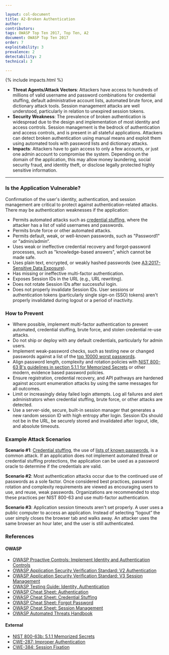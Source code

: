 ```yaml
---

layout: col-document
title: A2-Broken Authentication
author:
contributors:
tags: OWASP Top Ten 2017, Top Ten, A2
document: OWASP Top Ten 2017
order: 7
exploitability: 3
prevalence: 2
detectability: 2
technical: 3

---
```


{% include impacts.html %}

* **Threat Agents/Attack Vectors**: Attackers have access to hundreds of millions of valid username and password combinations for credential stuffing, default administrative account lists, automated brute force, and dictionary attack tools. Session management attacks are well understood, particularly in relation to unexpired session tokens.
* **Security Weakness**: The prevalence of broken authentication is widespread due to the design and implementation of most identity and access controls. Session management is the bedrock of authentication and access controls, and is present in all stateful applications.
Attackers can detect broken authentication using manual means and exploit them using automated tools with password lists and dictionary attacks.
* **Impacts**: Attackers have to gain access to only a few accounts, or just one admin account to compromise the system. Depending on the domain of the application, this may allow money laundering, social security fraud, and identity theft, or disclose legally protected highly sensitive information.

---

### Is the Application Vulnerable?

Confirmation of the user's identity, authentication, and session management are critical to protect against authentication-related attacks. There may be authentication weaknesses if the application:

* Permits automated attacks such as [credential stuffing](/www-community/attacks/Credential_stuffing), where the attacker has a list of valid usernames and passwords.
* Permits brute force or other automated attacks.
* Permits default, weak, or well-known passwords, such as "Password1" or "admin/admin“.
* Uses weak or ineffective credential recovery and forgot-password processes, such as "knowledge-based answers", which cannot be made safe.
* Uses plain text, encrypted, or weakly hashed passwords (see [A3:2017-Sensitive Data Exposure](Top_10-2017_A3-Sensitive_Data_Exposure)).
* Has missing or ineffective multi-factor authentication.
* Exposes Session IDs in the URL (e.g., URL rewriting).
* Does not rotate Session IDs after successful login.
* Does not properly invalidate Session IDs. User sessions or authentication tokens (particularly single sign-on (SSO) tokens) aren't properly invalidated during logout or a period of inactivity.

### How to Prevent

* Where possible, implement multi-factor authentication to prevent automated, credential stuffing, brute force, and stolen credential re-use attacks.
* Do not ship or deploy with any default credentials, particularly for admin users.
* Implement weak-password checks, such as testing new or changed passwords against a list of the [top 10000 worst passwords](https://github.com/danielmiessler/SecLists/tree/master/Passwords).
* Align password length, complexity and rotation policies with [NIST 800-63 B's guidelines in section 5.1.1 for Memorized Secrets](https://pages.nist.gov/800-63-3/sp800-63b.html#memsecret) or other modern, evidence based password policies.
* Ensure registration, credential recovery, and API pathways are hardened against account enumeration attacks by using the same messages for all outcomes.
* Limit or increasingly delay failed login attempts. Log all failures and alert administrators when credential stuffing, brute force, or other attacks are detected.
* Use a server-side, secure, built-in session manager that generates a new random session ID with high entropy after login. Session IDs should not be in the URL, be securely stored and invalidated after logout, idle, and absolute timeouts.

### Example Attack Scenarios

**Scenario #1**: [Credential stuffing](/www-community/attacks/Credential_stuffing), the use of [lists of known passwords](https://github.com/danielmiessler/SecLists), is a common attack. If an application does not implement automated threat or credential stuffing protections, the application can be used as a password oracle to determine if the credentials are valid.

**Scenario #2**: Most authentication attacks occur due to the continued use of passwords as a sole factor. Once considered best practices, password rotation and complexity requirements are viewed as encouraging users to use, and reuse, weak passwords. Organizations are recommended to stop these practices per NIST 800-63 and use multi-factor authentication.

**Scenario #3**: Application session timeouts aren't set properly. A user uses a public computer to access an application. Instead of selecting “logout” the user simply closes the browser tab and walks away. An attacker uses the same browser an hour later, and the user is still authenticated. 

### References

#### OWASP

* [OWASP Proactive Controls: Implement Identity and Authentication Controls](/www-community/www-project-proactive-controls)
* [OWASP Application Security Verification Standard: V2 Authentication](/www-community/www-project-application-security-verification-standard)
* [OWASP Application Security Verification Standard: V3 Session Management](/www-community/www-project-application-security-verification-standard)
* [OWASP Testing Guide: Identity, Authentication](/www-community/www-project-testing)
* [OWASP Cheat Sheet: Authentication](https://cheatsheetseries.owasp.org/cheatsheets/Authentication_Cheat_Sheet.html)
* [OWASP Cheat Sheet: Credential Stuffing](https://cheatsheetseries.owasp.org/cheatsheets/Credential_Stuffing_Prevention_Cheat_Sheet.html)
* [OWASP Cheat Sheet: Forgot Password](https://cheatsheetseries.owasp.org/cheatsheets/Forgot_Password_Cheat_Sheet.html)
* [OWASP Cheat Sheet: Session Management](https://cheatsheetseries.owasp.org/cheatsheets/Session_Management_Cheat_Sheet.html)
* [OWASP Automated Threats Handbook](/www-community/www-project-automated-threats-to-web-applications)

#### External

* [NIST 800-63b: 5.1.1 Memorized Secrets](https://pages.nist.gov/800-63-3/sp800-63b.html#memsecret)
* [CWE-287: Improper Authentication](https://cwe.mitre.org/data/definitions/287.html)
* [CWE-384: Session Fixation](https://cwe.mitre.org/data/definitions/384.html)

